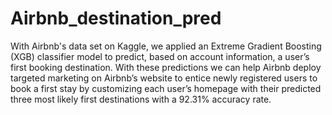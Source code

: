 # Airbnb_destination_pred
With Airbnb's data set on Kaggle, we applied an Extreme Gradient Boosting (XGB) classifier model to predict, based on account information, a user’s first booking destination. With these predictions we can help Airbnb deploy targeted marketing on Airbnb’s website to entice newly registered users to book a first stay by customizing each user’s homepage with their predicted three most likely first destinations with a 92.31% accuracy rate.
